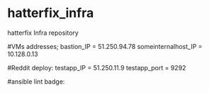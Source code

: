 # hatterfix_infra
hatterfix Infra repository

#VMs addresses;
bastion_IP = 51.250.94.78
someinternalhost_IP = 10.128.0.13

#Reddit deploy:
testapp_IP = 51.250.11.9
testapp_port = 9292


#ansible lint badge:
